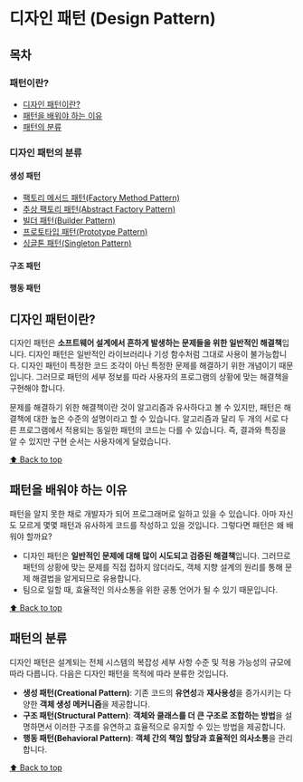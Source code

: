 # 디자인 패턴 (Design Pattern)

## 목차

### 패턴이란?

- [디자인 패턴이란?](#디자인-패턴이란)
- [패턴을 배워야 하는 이유](#패턴을-배워야-하는-이유)
- [패턴의 분류](#패턴의-분류)

### 디자인 패턴의 분류

#### 생성 패턴

- [팩토리 메서드 패턴(Factory Method Pattern)](./Creational/FactoryMethod/)
- [추상 팩토리 패턴(Abstract Factory Pattern)](./Creational/AbstractFactory/)
- [빌더 패턴(Builder Pattern)](./Creational/Builder/)
- [프로토타입 패턴(Prototype Pattern)](./Creational/Prototype/)
- [싱글톤 패턴(Singleton Pattern)](./Creational/Singleton/)

#### 구조 패턴

#### 행동 패턴

## 디자인 패턴이란?

디자인 패턴은 **소프트웨어 설계에서 흔하게 발생하는 문제들을 위한 일반적인 해결책**입니다. 디자인 패턴은 일반적인 라이브러리나 기성 함수처럼 그대로 사용이 불가능합니다. 디자인 패턴이 특정한 코드 조각이 아닌 특정한 문제를 해결하기 위한 개념이기 때문입니다. 그러므로 패턴의 세부 정보를 따라 사용자의 프로그램의 상황에 맞는 해결책을 구현해야 합니다.

문제를 해결하기 위한 해결책이란 것이 알고리즘과 유사하다고 볼 수 있지만, 패턴은 해결책에 대한 높은 수준의 설명이라고 할 수 있습니다. 알고리즘과 달리 두 개의 서로 다른 프로그램에서 적용되는 동일한 패턴의 코드는 다를 수 있습니다. 즉, 결과와 특징을 알 수 있지만 구현 순서는 사용자에게 달렸습니다.

[⬆ Back to top](#목차)

## 패턴을 배워야 하는 이유

패턴을 알지 못한 채로 개발자가 되어 프로그래머로 일하고 있을 수 있습니다. 아마 자신도 모르게 몇몇 패턴과 유사하게 코드를 작성하고 있을 것입니다. 그렇다면 패턴은 왜 배워야 할까요?

- 디자인 패턴은 **일반적인 문제에 대해 많이 시도되고 검증된 해결책**입니다. 그러므로 패턴의 상황에 맞는 문제를 직접 접하지 않더라도, 객체 지향 설계의 원리를 통해 문제 해결법을 알게되므로 유용합니다.
- 팀으로 일할 때, 효율적인 의사소통을 위한 공통 언어가 될 수 있기 때문입니다.

[⬆ Back to top](#목차)

## 패턴의 분류

디자인 패턴은 설계되는 전체 시스템의 복잡성 세부 사항 수준 및 적용 가능성의 규모에 따라 다릅니다. 다음은 디자인 패턴을 목적에 따라 분류한 것입니다.

- **생성 패턴(Creational Pattern)**: 기존 코드의 **유연성**과 **재사용성**을 증가시키는 다양한 **객체 생성 메커니즘**을 제공합니다.
- **구조 패턴(Structural Pattern)**: **객체와 클래스를 더 큰 구조로 조합하는 방법**을 설명하면서 이러한 구조를 유연하고 효율적으로 유지할 수 있는 방법을 제공합니다.
- **행동 패턴(Behavioral Pattern)**: **객체 간의 책임 할당과 효율적인 의사소통**을 관리합니다.

[⬆ Back to top](#목차)
